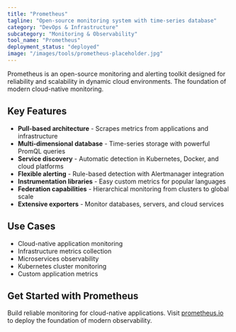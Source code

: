 ```yaml
---
title: "Prometheus"
tagline: "Open-source monitoring system with time-series database"
category: "DevOps & Infrastructure"
subcategory: "Monitoring & Observability"
tool_name: "Prometheus"
deployment_status: "deployed"
image: "/images/tools/prometheus-placeholder.jpg"
---
```

Prometheus is an open-source monitoring and alerting toolkit designed for reliability and scalability in dynamic cloud environments. The foundation of modern cloud-native monitoring.

## Key Features

- **Pull-based architecture** - Scrapes metrics from applications and infrastructure
- **Multi-dimensional database** - Time-series storage with powerful PromQL queries
- **Service discovery** - Automatic detection in Kubernetes, Docker, and cloud platforms
- **Flexible alerting** - Rule-based detection with Alertmanager integration
- **Instrumentation libraries** - Easy custom metrics for popular languages
- **Federation capabilities** - Hierarchical monitoring from clusters to global scale
- **Extensive exporters** - Monitor databases, servers, and cloud services

## Use Cases

- Cloud-native application monitoring
- Infrastructure metrics collection
- Microservices observability
- Kubernetes cluster monitoring
- Custom application metrics

## Get Started with Prometheus

Build reliable monitoring for cloud-native applications. Visit [prometheus.io](https://prometheus.io) to deploy the foundation of modern observability.
